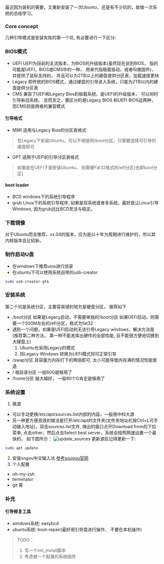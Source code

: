 最近因为装机的需要，又重新安装了一次Ubuntu，还是有不少坑的，故做一次系统的总结学习。
### Core concept
几种引导模式是安装失败的第一个坑, 有必要进行一下区分:
### BIOS模式
- UEFI
UEFI为目前的主流版本，为BIOS的升级版本(虽然现在说到BIOS， 指的可能是UEFI，BIOS或CMS中的一种， 用来代指板载驱动，或者叫做固件)，并提供了鼠标支持的， 并且可以为2TB以上的硬盘提供分区表，加载速度更快
- Legacy
即传统的BIOS模式，通过硬盘的引导进入系统，只能为2TB以内的硬盘提供分区表
- CMS
兼容了UEFI和Legacy Bios的板载系统，是UEFI的升级版本， 可以同时引导新旧系统。
总而言之，要区分的是Legacy BIOS 和UEFI BIOS这两种， 而CMS则是两者的兼容模式
#### 引导格式
- MBR
适用与Legacy Bios的分区表格式
> 在Legacy下安装Ubuntu，可以不用提供/boot分区，只需要选择可引导的硬盘即可
- GPT
适用于UEFI的引导分区表格式
> 如果是在UEFI下面安装Ubuntu， 则需要Fat32格式的/efi分区(也即boot分区)
#### boot loader
- BCD
windows下的系统引导程序
- grub
Linux下的系统引导程序, 如果是双系统或者多系统，最好是让Linux引导Windows, 因为grub远比BCD灵活与稳定。
### 下载镜像
对于Ubuntu而言推荐，xx.04的版本，应为是以十年为周期进行维护的，所以其内核版本会比较新。
### 制作启动U盘
- 在windows下推荐uios进行烧录
- 在ubuntu下可以使用系统自带的usb-creator
```bash
sudo usb-creator-gtk
```
### 安装系统
第二个坑是系统分区，主要容易错的地方是硬盘分区， 推荐如下
- /boot分区
如果是Legacy启动，不需要单独的/boot分区
如果UEFI启动，则需要一个500M左右的/efi分区，格式为fat32
- 遇到一个问题，如果是UEFI启动则无法引导Legacy windows，解决方法是(推荐第二种方法， 第一种不能发挥出硬件的全部性能, 且不能很方便地切换到大硬盘上)
	1. Ubuntu也采用Legacy的模式
	2. 将Legacy Windows 转换为UEFI模式则可正常引导
- /swap分区
其容量为内存打下的两倍即可, 太小可能导致内存满的情况性能衰退
- / 根目录分区
一般60G就够用了
- /home分区
越大越好， 一般80个G肯定是够用了
### 系统设置
1. 换源
- 可以手动更换/etc/apt/sources.list内部的内容，一般用中科大源
- 另一种更方便高效的做法是打开/etc/apt的文件夹(文件夹地址栏按Ctrl+L可手动输入地址)，双击sources.list文件, 弹出的窗口点开Download from的下拉菜单, 点击other，然后点击Select best server，系统会按照网速设置一个最快的， 如下图所示：
![update_sources](../../Resourse/update_sources.png)
更新源后记得更新一下:
```bash
sudo apt update
```
2. 安装sogou中文输入法
[参考sougou官网](https://shurufa.sogou.com/linux/guide)
3. 个人配置
- oh-my-zsh
- terminator
- git
等
### 补充
#### 引导修复工具
- windows系统: easybcd
- ubuntu系统: boot-repair(最好用引导盘进行操作， 不要在本机操作)
> TODO：
> 1. 写一个init_install脚本
> 2. 考虑做一个配置的系统固件